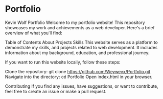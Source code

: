 # Portfolio
Kevin Wolf Portfolio
Welcome to my portfolio website! This repository showcases my work and achievements as a web developer. Here's a brief overview of what you'll find:

Table of Contents
About
Projects
Skills
This website serves as a platform to demonstrate my skills, and projects related to web development. It includes information about my background, education, and professional journey.

If you want to run this website locally, follow these steps:

Clone the repository: git clone https://github.com/Weyweyx/Portfolio.git
Navigate into the directory: cd Portfolio
Open index.html in your browser.

Contributing
If you find any issues, have suggestions, or want to contribute, feel free to create an issue or make a pull request.

